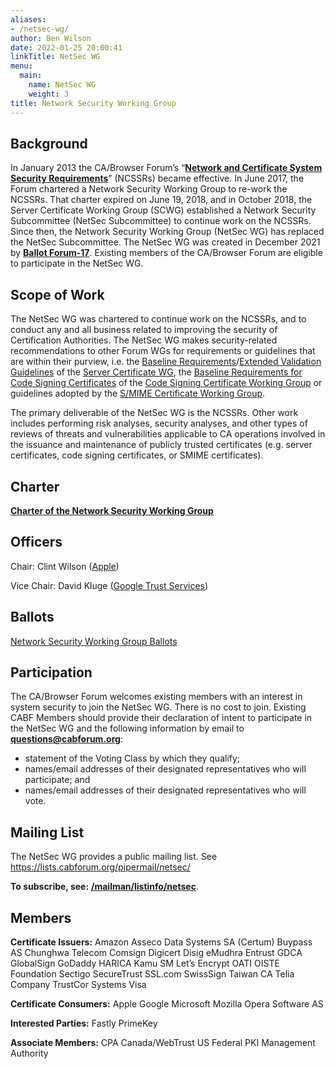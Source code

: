```yaml
---
aliases:
- /netsec-wg/
author: Ben Wilson
date: 2022-01-25 20:00:41
linkTitle: NetSec WG
menu:
  main:
    name: NetSec WG
    weight: 3
title: Network Security Working Group
---
```


## Background 

In January 2013 the CA/Browser Forum’s “[**Network and Certificate System Security Requirements**](/working-groups/netsec/documents/)” (NCSSRs) became effective. In June 2017, the Forum chartered a Network Security Working Group to re-work the NCSSRs. That charter expired on June 19, 2018, and in October 2018, the Server Certificate Working Group (SCWG) established a Network Security Subcommittee (NetSec Subcommittee) to continue work on the NCSSRs. Since then, the Network Security Working Group (NetSec WG) has replaced the NetSec Subcommittee. The NetSec WG was created in December 2021 by [**Ballot Forum-17**](/2021/12/28/ballot-forum-17-creation-of-network-security-working-group/). Existing members of the CA/Browser Forum are eligible to participate in the NetSec WG.

## Scope of Work 

The NetSec WG was chartered to continue work on the NCSSRs, and to conduct any and all business related to improving the security of Certification Authorities. The NetSec WG makes security-related recommendations to other Forum WGs for requirements or guidelines that are within their purview, i.e. the [Baseline Requirements](/working-groups/server/baseline-requirements/about/)/[Extended Validation Guidelines](/working-groups/server/extended-validation/about/) of the [Server Certificate WG](/working-groups/scwg/), the [Baseline Requirements for Code Signing Certificates](/working-groups/code-signing/documents/) of the [Code Signing Certificate Working Group](/working-groups/code-signing/) or guidelines adopted by the [S/MIME Certificate Working Group][1].

The primary deliverable of the NetSec WG is the NCSSRs. Other work includes performing risk analyses, security analyses, and other types of reviews of threats and vulnerabilities applicable to CA operations involved in the issuance and maintenance of publicly trusted certificates (e.g. server certificates, code signing certificates, or SMIME certificates).

## Charter 

[**Charter of the Network Security Working Group**](charter/)

## Officers 

Chair: Clint Wilson ([Apple][2])

Vice Chair: David Kluge ([Google Trust Services][3])

## Ballots 

[Network Security Working Group Ballots](ballots/)

## Participation 

The CA/Browser Forum welcomes existing members with an interest in system security to join the NetSec WG. There is no cost to join. Existing CABF Members should provide their declaration of intent to participate in the NetSec WG and the following information by email to [**questions@cabforum.org**][4]:

- statement of the Voting Class by which they qualify;
- names/email addresses of their designated representatives who will participate; and
- names/email addresses of their designated representatives who will vote.

## Mailing List 

The NetSec WG provides a public mailing list. See https://lists.cabforum.org/pipermail/netsec/

**To subscribe, see:** [**/mailman/listinfo/netsec**][5].

## Members 

**Certificate Issuers:**
Amazon
Asseco Data Systems SA (Certum)
Buypass AS
Chunghwa Telecom
Comsign
Digicert
Disig
eMudhra
Entrust
GDCA
GlobalSign
GoDaddy
HARICA
Kamu SM
Let’s Encrypt
OATI
OISTE Foundation
Sectigo
SecureTrust
SSL.com
SwissSign
Taiwan CA
Telia Company
TrustCor Systems
Visa

**Certificate Consumers:**
Apple
Google
Microsoft
Mozilla
Opera Software AS

**Interested Parties:**
Fastly
PrimeKey

**Associate Members:**
CPA Canada/WebTrust
US Federal PKI Management Authority

[1]: /working-groups/smime-certificate-wg/
[2]: https://www.apple.com/
[3]: https://pki.goog/
[4]: mailto:questions@cabforum.org
[5]: /mailman/listinfo/netsec